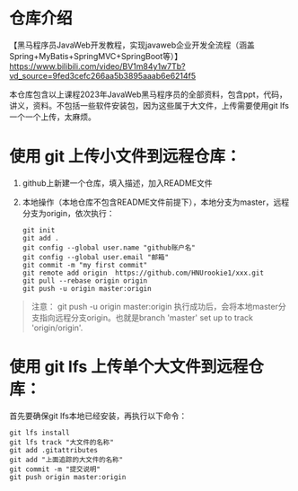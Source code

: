 # 仓库介绍
【黑马程序员JavaWeb开发教程，实现javaweb企业开发全流程（涵盖Spring+MyBatis+SpringMVC+SpringBoot等）】https://www.bilibili.com/video/BV1m84y1w7Tb?vd_source=9fed3cefc266aa5b3895aaab6e6214f5

本仓库包含以上课程2023年JavaWeb黑马程序员的全部资料，包含ppt，代码，讲义，资料。不包括一些软件安装包，因为这些属于大文件，上传需要使用git lfs 一个一个上传，太麻烦。

# 使用 git 上传小文件到远程仓库：
1. github上新建一个仓库，填入描述，加入README文件

2. 本地操作（本地仓库不包含README文件前提下），本地分支为master，远程分支为origin，依次执行：    

    ```
    git init
    git add .  
    git config --global user.name "github账户名"   
    git config --global user.email "邮箱"  
    git commit -m "my first commit"  
    git remote add origin  https://github.com/HNUrookie1/xxx.git  
    git pull --rebase origin origin  
    git push -u origin master:origin  
    ```

> 注意：  git push -u origin master:origin 执行成功后，会将本地master分支指向远程分支origin。也就是branch 'master' set up to track 'origin/origin'.

# 使用 git lfs 上传单个大文件到远程仓库：

首先要确保git lfs本地已经安装，再执行以下命令：

```
git lfs install
git lfs track "大文件的名称"  
git add .gitattributes  
git add "上面追踪的大文件的名称"  
git commit -m "提交说明"  
git push origin master:origin
```

